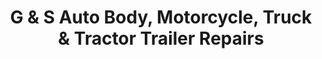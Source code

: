 ---
title: "G & S Auto Body, Motorcycle, Truck & Tractor Trailer Repairs"
url: /goldsboro/g-and-s-auto-body-motorcycle-truck-and-tractor-trailer-repairs/
shop: car repair
---